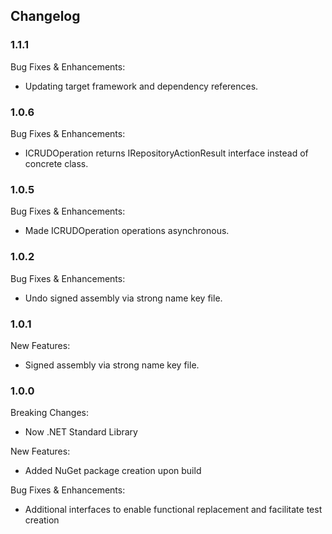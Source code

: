 ﻿## Changelog

### 1.1.1
Bug Fixes & Enhancements:
* Updating target framework and dependency references.

### 1.0.6
Bug Fixes & Enhancements:
* ICRUDOperation returns IRepositoryActionResult interface instead of concrete class.

### 1.0.5
Bug Fixes & Enhancements:
* Made ICRUDOperation operations asynchronous.

### 1.0.2
Bug Fixes & Enhancements:
* Undo signed assembly via strong name key file.

### 1.0.1
New Features:
* Signed assembly via strong name key file.

### 1.0.0
Breaking Changes:
* Now .NET Standard Library

New Features:
* Added NuGet package creation upon build

Bug Fixes & Enhancements:
* Additional interfaces to enable functional replacement and facilitate test creation
